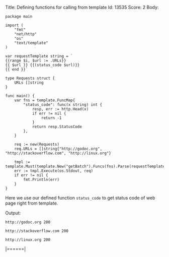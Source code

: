 Title: Defining functions for calling from template
Id: 13535
Score: 2
Body:
 

    package main
    
    import (
        "fmt"
        "net/http"
        "os"
        "text/template"
    )
    
    var requestTemplate string = `
    {{range $i, $url := .URLs}}
    {{ $url }} {{(status_code $url)}}
    {{ end }}`
    
    type Requests struct {
        URLs []string
    }
    
    func main() {
        var fns = template.FuncMap{
            "status_code": func(x string) int {
                resp, err := http.Head(x)
                if err != nil {
                    return -1
                }
                return resp.StatusCode
            },
        }
    
        req := new(Requests)
        req.URLs = []string{"http://godoc.org", "http://stackoverflow.com", "http://linux.org"}
    
        tmpl := template.Must(template.New("getBatch").Funcs(fns).Parse(requestTemplate))
        err := tmpl.Execute(os.Stdout, req)
        if err != nil {
            fmt.Println(err)
        }
    }

Here we use our defined function `status_code` to get status code of web page right from template.

Output:

    http://godoc.org 200
    
    http://stackoverflow.com 200
    
    http://linux.org 200
|======|
